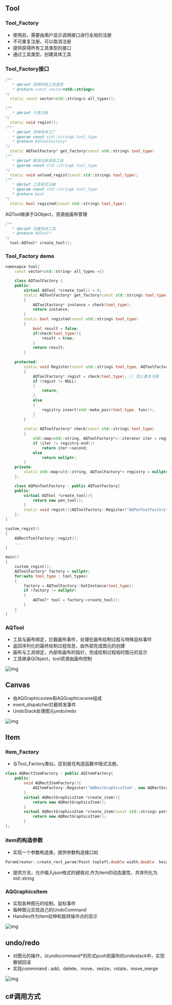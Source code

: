 ## Tool

### Tool_Factory

-   使用前，需要由用户显示调用接口进行全局的注册
-   不可重复注册，可以取消注册
-   提供获得所有工具类型的接口
-   通过工具类型，创建具体工具

### Tool_Factory接口

```cpp
/**
   * @brief 获得所有工具类型
   * @return const vector<std::string>&
*/
  static const vector<std::string>& all_types();
```



```cpp
/**
   * @brief 子类注册
*/
  static void regist();
/**
   * @brief 获得具体工厂
   * @param const std::string& tool_type
   * @return AQToolFactory*
*/
  static AQToolFactory* get_factory(const std::string& tool_type)
/**
   * @brief 取消注册具体工具
   * @param const std::string& tool_type
*/
  static void unload_regist(const std::string& tool_type);
/**
   * @brief 工具是否注册
   * @param const std::string& tool_type
   * @return bool
*/
  static bool registed(const std::string& tool_type);
```

AQTool继承于QObject，资源由画布管理

```cpp
/**
   * @brief 创建具体工具
   * @return AQTool*
*/
  tool:AQTool* create_tool();
```

### Tool_Factory demo

```cpp
namesapce tool{
    const vector<std::string> all_types ={}

    class AQToolFactory {
    public:
        virtual AQTool *create_tool() = 0;
        static AQToolFactory* get_factory(const std::string& tool_type)
        {
            AQToolFactory* instance = check(tool_type);
            return instance;
        }
    	static bool registed(const std::string& tool_type)
    	{
            bool result = false;
            if(check(tool_type)){
                result = true;
            }
            return result;
        }
    
    protected: 
        static void Register(const std::string& tool_type, AQToolFactory* func)
        {
            AQToolFactory* regist = check(tool_type); // 防止重复注册
            if (regist != NULL)
            {
                return;
            }
            else
            {
                registry.insert(std::make_pair(tool_type, func));
            }
        }
    
        static AQToolFactory* check(const std::string& tool_type)
        {
            std::map<std::string, AQToolFactory*>::iterator iter = registry.find(tool_type);
            if (iter != registry.end())
                return iter->second;
            else
                return nullptr;        
        }
    private:
    	static std::map<std::string, AQToolFactory*> registry = nullptr;
	};

    class AQPenToolFactory : public AQToolFactory{
	public:
    	virtual AQTool *create_tool(){
    		return new pen_tool();
    	}
        static void regist(){AQToolFactory::Register("AQPenToolFactory", new AQPenToolFactory());}  
	};
}

custom_regist()
{
    AQRectToolFactory::regist();
    ...
}

main()
{
    custom_regist();
    AQToolFactory* factory = nullptr;
    for(auto tool_type : tool_types)
    {
        factory = AQToolFactory::GetInstance(tool_type);
        if (factory != nullptr)
        {
            AQTool* tool = factory->create_tool();
        }
    }
}
```

### AQTool

-   工具与画布绑定，拦截画布事件，处理在画布绘制过程与特殊鼠标事件
-   返回序列化的最终绘制过程信息，由外部完成图元的创建
-   画布与工具绑定，内部有画布的指针，完成绘制过程临时图元的显示
-   工具继承QObject，tool资源由画布控制

![img](https://cdn.nlark.com/yuque/0/2022/jpeg/22574189/1662064992387-df8c8104-f7ed-4298-b661-0a4e4dbdc695.jpeg)

## Canvas

-   由AQGraphicsview和AQGraphicscene组成
-   event_dispatcher拦截转发事件
-   UndoStack处理图元undo/redo

![img](https://cdn.nlark.com/yuque/0/2022/jpeg/22574189/1662064832278-39972fbb-3186-4e4a-848f-ac0aac87bd51.jpeg)

## Item

### Item_Factory

-   与Tool_Factory类似，区别是在构造函数中隐式注册。

```cpp
class AQRectItemFactory : public AQItemFactory{
	public:
    	void AQRectItemFactory(){
            AQItemFactory::Register("AQRectGraphicsItem", new AQRectGraphicsItem());
        }
    	virtual AQRectGraphicsItem *create_item(){
    		return new AQRectGraphicsItem();
    	}
		virtual AQRectGraphicsItem *create_item(const std::string& param,const std::string& custom_info){
    		return new AQRectGraphicsItem();
    	}
};
```

### item的构造参数

-   实现一个参数构造类，提供参数构造接口如

```cpp
ParamCreator::create_rect_param(Point topleft,double width,double  height,std::string& param)
```

-   提供方法，允许输入json格式的键值对,作为item的动态属性，并序列化为std::string

### AQGraphicsItem

-   实现各种图元的绘制、鼠标事件
-   每种图元实现自己的UndoCommand
-   Handles作为item拉伸和旋转操作点的显示

![img](https://cdn.nlark.com/yuque/0/2022/jpeg/22574189/1662064945652-51bdfcd7-7c27-4232-8003-50e8dacde3d8.jpeg)

## undo/redo

-   对图元的操作，以undocommand*的形式push到画布的undostack中，实现撤销回滚
-   实现commmand : add、delete、move、resize、rotate、move_merge

![img](https://cdn.nlark.com/yuque/0/2022/jpeg/22574189/1662083615940-24112820-68c0-4b7e-8b48-f95ea988da1b.jpeg)

## c#调用方式